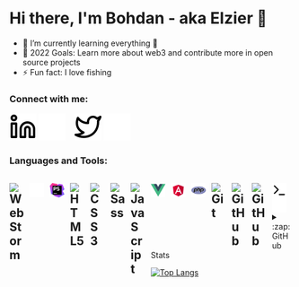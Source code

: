# Hi there, I'm Bohdan - aka Elzier 👋
- 🌱 I’m currently learning everything 🤣
- 🥅 2022 Goals: Learn more about web3 and contribute more in open source projects
- ⚡ Fun fact: I love fishing

### Connect with me:
[![website](./img/linkedin-light.svg)](https://www.linkedin.com/in/bohdan-boiko-8928171b1/#gh-dark-mode-only)
[![website](./img/linkedin-dark.svg)](https://www.linkedin.com/in/bohdan-boiko-8928171b1/#gh-light-mode-only)
&nbsp;&nbsp;
[![website](./img/twitter-light.svg)](https://twitter.com/Elzzier#gh-dark-mode-only)
[![website](./img/twitter-dark.svg)](https://twitter.com/Elzzier#gh-light-mode-only)

### Languages and Tools:
[<img align="left" alt="Web Storm" width="26px" src="https://cdn.jsdelivr.net/npm/simple-icons@3.13.0/icons/webstorm.svg" style="padding-right:10px;" />][github]
[<img align="left" alt="Web Storm" width="26px" src="./img/ws-white.svg" style="padding-right:10px;" />][github-dark]
[<img align="left" alt="Web Storm" width="26px" src="./img/phpstorm.svg" style="padding-right:10px;" />][github-dark]
[<img align="left" alt="HTML5" width="26px" src="https://cdn.jsdelivr.net/gh/devicons/devicon/icons/html5/html5-original.svg" style="padding-right:10px;" />][github]
[<img align="left" alt="CSS3" width="26px" src="https://cdn.jsdelivr.net/gh/devicons/devicon/icons/css3/css3-original.svg" style="padding-right:10px;" />][github]
[<img align="left" alt="Sass" width="26px" src="https://cdn.jsdelivr.net/gh/devicons/devicon/icons/sass/sass-original.svg" style="padding-right:10px;" />][github]
[<img align="left" alt="JavaScript" width="26px" src="https://cdn.jsdelivr.net/gh/devicons/devicon/icons/javascript/javascript-original.svg" style="padding-right:10px;" />][github]
[<img align="left" alt="Vue" width="26px" src="https://raw.githubusercontent.com/github/explore/80688e429a7d4ef2fca1e82350fe8e3517d3494d/topics/vue/vue.png" style="padding-right:10px;" />][github]
[<img align="left" alt="Angular" width="26px" src="https://raw.githubusercontent.com/github/explore/80688e429a7d4ef2fca1e82350fe8e3517d3494d/topics/angular/angular.png" style="padding-right:10px;" />][github]
[<img align="left" alt="Php" width="26px" src="https://raw.githubusercontent.com/github/explore/ccc16358ac4530c6a69b1b80c7223cd2744dea83/topics/php/php.png" style="padding-right:10px;" />][github]
[<img align="left" alt="Git" width="26px" src="https://cdn.jsdelivr.net/gh/devicons/devicon/icons/git/git-original.svg" style="padding-right:10px;" />][github]
[<img align="left" alt="GitHub" width="26px" src="https://user-images.githubusercontent.com/3369400/139447912-e0f43f33-6d9f-45f8-be46-2df5bbc91289.png" style="padding-right:10px;" />][github-dark]
[<img align="left" alt="GitHub" width="26px" src="https://user-images.githubusercontent.com/3369400/139448065-39a229ba-4b06-434b-bc67-616e2ed80c8f.png" style="padding-right:10px;" />][github-light]
[<img align="left" alt="Terminal" width="26px" src="./img/terminal-light.svg" style="padding-right:10px;" />][github-dark]
[<img align="left" alt="Terminal" width="26px" src="./img/terminal-dark.svg" style="padding-right:10px;" />][github-light]<br>
---
<details>
  <summary>:zap: GitHub Stats</summary>
  <img align="left" alt="codeSTACKr's GitHub Stats" src="https://github-readme-stats.vercel.app/api?username=Elzier&show_icons=true&hide_border=false&title_color=ff652f&icon_color=FFE400&bg_color=09131B&text_color=ffffff&border_color=0c1a25" />
</details>

[![Top Langs](https://github-readme-stats.vercel.app/api/top-langs/?username=elzier&layout=compact)](https://github.com/anuraghazra/github-readme-stats)


[github]: https://github.com/Elzier
[github-dark]: https://github.com/Elzier#gh-dark-mode-only
[github-light]: https://github.com/Elzier#gh-light-mode-only

